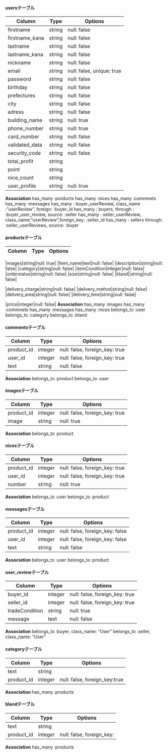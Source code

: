#### usersテーブル
|Column|Type|Options|
|------|----|-------|
|firstname|string|null: false|
|firstname_kana|string|null: false|
|lastname|string|null: false|
|lastname_kana|string|null: false|
|nickname|string|null: false|
|email|string|null: false, unique: true|
|password|string|null: false|
|birthday|string|null: false|
|prefectures|string|null: false|<!-- 住所部分 -->
|city|string|null: false|
|adress|string|null: false|
|building_name|string|null: true|
|phone_number|string|null: true|
|card_number|string|null: false|<!--カードデータ部分-->
|validated_data|string|null: false|
|security_code|string|null: false|
|total_profit|string||<!--ユーザー詳細-->
|point|string||
|nice_count|string||
|user_profile|string|null: true|
**Association**
has_many :porducts
has_many :nices
has_many :commnets
has_many :messages
has_many : buyer_userReview, class_name :”userReview”, foreign: :buyer_id
has_many : buyers, through : :buyer_user_review, source: :seller
has_many : seller_userReview, class_name:”userReview”,foreign_key: :seller_id
has_many : sellers through: :seller_userReviews, source: :buyer


#### productsテーブル
|Column|Type|Options|
|------|----|-------|
<!-- 商品関係 -->
|images|string|null: true|
|Item_name|text|null: false|
|description|string|null: false|
|category|string|null: false|
|itemCondition|integer|null: false|
|orderstatus|string|null: false|
|size|string|null: false|
|bland||string|null: false|
<!-- 配送について -->
|delivery_charge|string|null: false|
|delivery_methot|string|null: false|
|delivery_area|string|null: false|
|delivery_time|string|null: false|
<!-- 料金 -->
|price|integer|null: false|
**Association**
has_many :images
has_many :commnets
has_many :messages
has_many :nices
belongs_to :user
belongs_to :category
belongs_to :bland


#### commentsテーブル
|Column|Type|Options|
|------|----|-------|
|product_id|integer|null: false, foreign_key: true|
|user_id|integer|null: false, foreign_key: true|
|text|string|null: false|
**Association**
belongs_to :product
belongs_to :user


#### imagesテーブル
|Column|Type|Options|
|------|----|-------|
|product_id|integer|null: false, foreign_key: true|
|image|string|null: true|
**Association**
belongs_to :product

#### nicesテーブル
|Column|Type|Options|
|------|----|-------|
|product_id|integer|null: false, foreign_key: true|
|user_id|integer|null: false, foreign_key: true|
|number|string|null: true|
**Association**
belongs_to :user
belongs_to :product

#### messagesテーブル
|Column|Type|Options|
|------|----|-------|
|product_id|integer|null: false, foreign_key: false|
|user_id|integer|null: false, foreign_key: false|
|text|string|null: false|
**Association**
belongs_to :user
belongs_to :product

#### user_reviewテーブル
|Column|Type|Options|
|------|----|-------|
|buyer_id|integer|null: false, foreign_key: true|
|seller_id|integer|null: false, foreign_key: true|
|tradeCondition|string|null: true|
|message|text|null: false|
**Association**
belongs_to :buyer, class_name: “User”
belongs_to :seller, class_name: “User”
#### categoryテーブル
|Column|Type|Options|
|------|----|-------|
|text|string||
|product_id|integer|null: false, foreign_key:true|

**Association**
has_many :products
#### blandテーブル
|Column|Type|Options|
|------|----|-------|
|text|string||
|product_id|integer|null: false, foreign_key:
**Association**
has_many :products